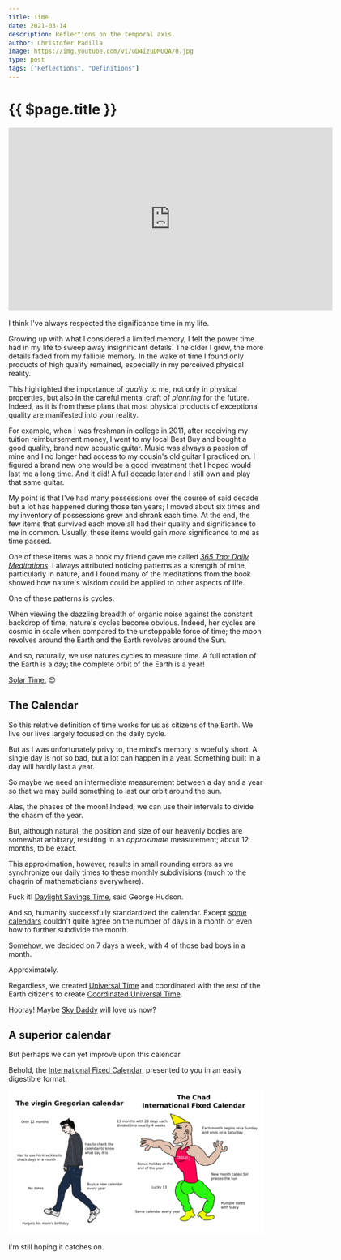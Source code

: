 ```yaml
---
title: Time
date: 2021-03-14
description: Reflections on the temporal axis.
author: Christofer Padilla
image: https://img.youtube.com/vi/uD4izuDMUQA/0.jpg
type: post
tags: ["Reflections", "Definitions"]
---
```


# {{ $page.title }}

<div class="resp-container">
  <iframe class="resp-iframe" width="640" height="360" src="https://www.youtube.com/embed/uD4izuDMUQA" frameborder="0" allow="accelerometer; autoplay; clipboard-write; encrypted-media; gyroscope; picture-in-picture" allowfullscreen></iframe>
</div>

I think I've always respected the significance time in my life.

Growing up with what I considered a limited memory, I felt the power time had in my life to sweep away insignificant details. The older I grew, the more details faded from my fallible memory. In the wake of time I found only products of high quality remained, especially in my perceived physical reality.

This highlighted the importance of *quality* to me, not only in physical properties, but also in the careful mental craft of *planning* for the future. Indeed, as it is from these plans that most physical products of exceptional quality are manifested into your reality.

For example, when I was freshman in college in 2011, after receiving my tuition reimbursement money, I went to my local Best Buy and bought a good quality, brand new acoustic guitar. Music was always a passion of mine and I no longer had access to my cousin's old guitar I practiced on. I figured a brand new one would be a good investment that I hoped would last me a long time. And it did! A full decade later and I still own and play that same guitar.

My point is that I've had many possessions over the course of said decade but a lot has happened during those ten years; I moved about six times and my inventory of possessions grew and shrank each time. At the end, the few items that survived each move all had their quality and significance to me in common. Usually, these items would gain *more* significance to me as time passed.

One of these items was a book my friend gave me called [*365 Tao: Daily Meditations*](https://www.barnesandnoble.com/w/365-tao-deng-ming-dao-deng-ming-dao/1115016248). I always attributed noticing patterns as a strength of mine, particularly in nature, and I found many of the meditations from the book showed how nature's wisdom could be applied to other aspects of life.

One of these patterns is cycles.

When viewing the dazzling breadth of organic noise against the constant backdrop of time, nature's cycles become obvious. Indeed, her cycles are cosmic in scale when compared to the unstoppable force of time; the moon revolves around the Earth and the Earth revolves around the Sun.

And so, naturally, we use natures cycles to measure time. A full rotation of the Earth is a day; the complete orbit of the Earth is a year!

[Solar Time.](https://en.wikipedia.org/wiki/Solar_time) 😎

## The Calendar

So this relative definition of time works for us as citizens of the Earth. We live our lives largely focused on the daily cycle.

But as I was unfortunately privy to, the mind's memory is woefully short. A single day is not so bad, but a lot can happen in a year. Something built in a day will hardly last a year.

So maybe we need an intermediate measurement between a day and a year so that we may build something to last our orbit around the sun.

Alas, the phases of the moon! Indeed, we can use their intervals to divide the chasm of the year.

But, although natural, the position and size of our heavenly bodies are somewhat arbitrary, resulting in an *approximate* measurement; about 12 months, to be exact.

This approximation, however, results in small rounding errors as we synchronize our daily times to these monthly subdivisions (much to the chagrin of mathematicians everywhere).

Fuck it! [Daylight Savings Time](https://en.wikipedia.org/wiki/Daylight_saving_time), said George Hudson.

And so, humanity successfully standardized the calendar. Except [some calendars](https://en.wikipedia.org/wiki/Month#Months_in_various_calendars) couldn't quite agree on the number of days in a month or even how to further subdivide the month.

[Somehow](https://www.icr.org/article/creation-seven-day-week), we decided on 7 days a week, with 4 of those bad boys in a month.

Approximately.

Regardless, we created [Universal Time](https://en.wikipedia.org/wiki/Universal_Time) and coordinated with the rest of the Earth citizens to create [Coordinated Universal Time](https://en.wikipedia.org/wiki/Coordinated_Universal_Time).

Hooray! Maybe [Sky Daddy](/images/skydaddy.jpg) will love us now?

## A superior calendar

But perhaps we can yet improve upon this calendar.

Behold, the [International Fixed Calendar](https://en.wikipedia.org/wiki/International_Fixed_Calendar), presented to you in an easily digestible format.

![](/images/virgingregorianvschadifc.png)

I'm still hoping it catches on.

<TagLinks />

<Comments />
